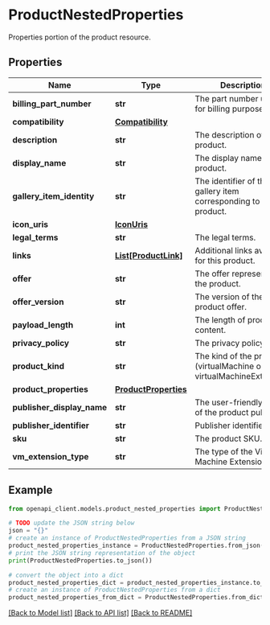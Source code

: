 # ProductNestedProperties

Properties portion of the product resource.

## Properties

Name | Type | Description | Notes
------------ | ------------- | ------------- | -------------
**billing_part_number** | **str** | The part number used for billing purposes. | [optional] 
**compatibility** | [**Compatibility**](Compatibility.md) |  | [optional] 
**description** | **str** | The description of the product. | [optional] 
**display_name** | **str** | The display name of the product. | [optional] 
**gallery_item_identity** | **str** | The identifier of the gallery item corresponding to the product. | [optional] 
**icon_uris** | [**IconUris**](IconUris.md) |  | [optional] 
**legal_terms** | **str** | The legal terms. | [optional] 
**links** | [**List[ProductLink]**](ProductLink.md) | Additional links available for this product. | [optional] 
**offer** | **str** | The offer representing the product. | [optional] 
**offer_version** | **str** | The version of the product offer. | [optional] 
**payload_length** | **int** | The length of product content. | [optional] 
**privacy_policy** | **str** | The privacy policy. | [optional] 
**product_kind** | **str** | The kind of the product (virtualMachine or virtualMachineExtension) | [optional] 
**product_properties** | [**ProductProperties**](ProductProperties.md) |  | [optional] 
**publisher_display_name** | **str** | The user-friendly name of the product publisher. | [optional] 
**publisher_identifier** | **str** | Publisher identifier. | [optional] 
**sku** | **str** | The product SKU. | [optional] 
**vm_extension_type** | **str** | The type of the Virtual Machine Extension. | [optional] 

## Example

```python
from openapi_client.models.product_nested_properties import ProductNestedProperties

# TODO update the JSON string below
json = "{}"
# create an instance of ProductNestedProperties from a JSON string
product_nested_properties_instance = ProductNestedProperties.from_json(json)
# print the JSON string representation of the object
print(ProductNestedProperties.to_json())

# convert the object into a dict
product_nested_properties_dict = product_nested_properties_instance.to_dict()
# create an instance of ProductNestedProperties from a dict
product_nested_properties_from_dict = ProductNestedProperties.from_dict(product_nested_properties_dict)
```
[[Back to Model list]](../README.md#documentation-for-models) [[Back to API list]](../README.md#documentation-for-api-endpoints) [[Back to README]](../README.md)


